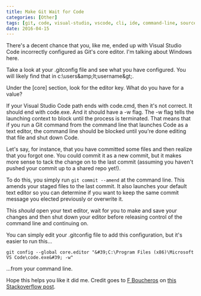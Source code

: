 ```yaml
---
title: Make Git Wait for Code
categories: [Other]
tags: [git, code, visual-studio, vscode, cli, ide, command-line, source-control]
date: 2016-04-15
---
```


There&#39;s a decent chance that you, like me, ended up with Visual Studio Code incorrectly configured as Git&#39;s core editor. I&#39;m talking about Windows here.

Take a look at your .gitconfig file and see what you have configured. You will likely find that in c:\users\&amp;lt;username&amp;gt;\.

Under the [core] section, look for the editor key. What do you have for a value?

If your Visual Studio Code path ends with code.cmd, then it&#39;s not correct. It should end with code.exe. And it should have a -w flag. The -w flag tells the launching context to block until the process is terminated. That means that if you run a Git command from the command line that launches Code as a text editor, the command line should be blocked until you&#39;re done editing that file and shut down Code.

Let&#39;s say, for instance, that you have committed some files and then realize that you forgot one. You could commit it as a new commit, but it makes more sense to tack the change on to the last commit (assuming you haven&#39;t pushed your commit up to a shared repo yet!).

To do this, you simply run `git commit --amend` at the command line. This amends your staged files to the last commit. It also launches your default text editor so you can determine if you want to keep the same commit message you elected previously or overwrite it.

This _should_ open your text editor, wait for you to make and save your changes and then shut down your editor before releasing control of the command line and continuing on.

You can simply edit your .gitconfig file to add this configuration, but it&#39;s easier to run this...

`git config --global core.editor "&#39;C:\Program Files (x86)\Microsoft VS Code\code.exe&#39; -w"`

...from your command line.

Hope this helps you like it did me. Credit goes to [F Boucheros](http://stackoverflow.com/users/431072/f-boucheros) on [this Stackoverflow post](http://stackoverflow.com/questions/30024353/how-to-use-visual-studio-code-as-default-editor-for-git).
